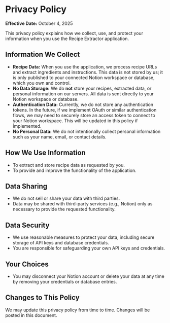 # Privacy Policy

**Effective Date:** October 4, 2025

This privacy policy explains how we collect, use, and protect your information when you use the Recipe Extractor application.

## Information We Collect

- **Recipe Data:** When you use the application, we process recipe URLs and extract ingredients and instructions. This data is not stored by us; it is only published to your connected Notion workspace or database, which you own and control.
- **No Data Storage:** We do **not** store your recipes, extracted data, or personal information on our servers. All data is sent directly to your Notion workspace or database.
- **Authentication Data:** Currently, we do not store any authentication tokens. In the future, if we implement OAuth or similar authentication flows, we may need to securely store an access token to connect to your Notion workspace. This will be updated in this policy if implemented.
- **No Personal Data:** We do not intentionally collect personal information such as your name, email, or contact details.

## How We Use Information

- To extract and store recipe data as requested by you.
- To provide and improve the functionality of the application.

## Data Sharing

- We do not sell or share your data with third parties.
- Data may be shared with third-party services (e.g., Notion) only as necessary to provide the requested functionality.

## Data Security

- We use reasonable measures to protect your data, including secure storage of API keys and database credentials.
- You are responsible for safeguarding your own API keys and credentials.

## Your Choices

- You may disconnect your Notion account or delete your data at any time by removing your credentials or database entries.

## Changes to This Policy

We may update this privacy policy from time to time. Changes will be posted in this document.
